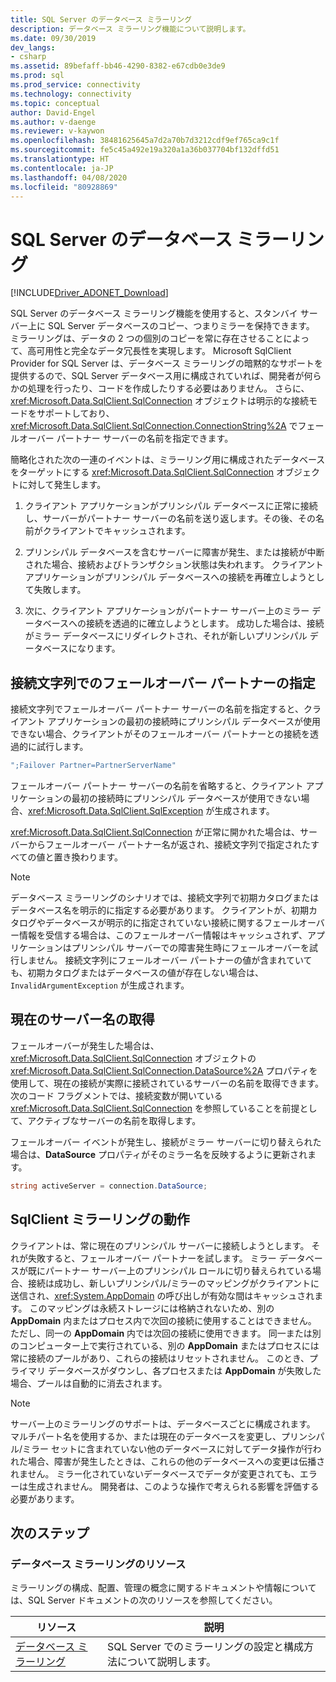 ```yaml
---
title: SQL Server のデータベース ミラーリング
description: データベース ミラーリング機能について説明します。
ms.date: 09/30/2019
dev_langs:
- csharp
ms.assetid: 89befaff-bb46-4290-8382-e67cdb0e3de9
ms.prod: sql
ms.prod_service: connectivity
ms.technology: connectivity
ms.topic: conceptual
author: David-Engel
ms.author: v-daenge
ms.reviewer: v-kaywon
ms.openlocfilehash: 38481625645a7d2a70b7d3212cdf9ef765ca9c1f
ms.sourcegitcommit: fe5c45a492e19a320a1a36b037704bf132dffd51
ms.translationtype: HT
ms.contentlocale: ja-JP
ms.lasthandoff: 04/08/2020
ms.locfileid: "80928869"
---
```

# <a name="database-mirroring-in-sql-server"></a>SQL Server のデータベース ミラーリング

[!INCLUDE[Driver_ADONET_Download](../../../includes/driver_adonet_download.md)]

SQL Server のデータベース ミラーリング機能を使用すると、スタンバイ サーバー上に SQL Server データベースのコピー、つまりミラーを保持できます。 ミラーリングは、データの 2 つの個別のコピーを常に存在させることによって、高可用性と完全なデータ冗長性を実現します。 Microsoft SqlClient Provider for SQL Server は、データベース ミラーリングの暗黙的なサポートを提供するので、SQL Server データベース用に構成されていれば、開発者が何らかの処理を行ったり、コードを作成したりする必要はありません。 さらに、<xref:Microsoft.Data.SqlClient.SqlConnection> オブジェクトは明示的な接続モードをサポートしており、<xref:Microsoft.Data.SqlClient.SqlConnection.ConnectionString%2A> でフェールオーバー パートナー サーバーの名前を指定できます。  
  
簡略化された次の一連のイベントは、ミラーリング用に構成されたデータベースをターゲットにする <xref:Microsoft.Data.SqlClient.SqlConnection> オブジェクトに対して発生します。  
  
1. クライアント アプリケーションがプリンシパル データベースに正常に接続し、サーバーがパートナー サーバーの名前を送り返します。その後、その名前がクライアントでキャッシュされます。  
  
2. プリンシパル データベースを含むサーバーに障害が発生、または接続が中断された場合、接続およびトランザクション状態は失われます。 クライアント アプリケーションがプリンシパル データベースへの接続を再確立しようとして失敗します。  
  
3. 次に、クライアント アプリケーションがパートナー サーバー上のミラー データベースへの接続を透過的に確立しようとします。 成功した場合は、接続がミラー データベースにリダイレクトされ、それが新しいプリンシパル データベースになります。  
  
## <a name="specifying-the-failover-partner-in-the-connection-string"></a>接続文字列でのフェールオーバー パートナーの指定  
接続文字列でフェールオーバー パートナー サーバーの名前を指定すると、クライアント アプリケーションの最初の接続時にプリンシパル データベースが使用できない場合、クライアントがそのフェールオーバー パートナーとの接続を透過的に試行します。  
  
```csharp
";Failover Partner=PartnerServerName"  
```  
  
フェールオーバー パートナー サーバーの名前を省略すると、クライアント アプリケーションの最初の接続時にプリンシパル データベースが使用できない場合、<xref:Microsoft.Data.SqlClient.SqlException> が生成されます。  
  
<xref:Microsoft.Data.SqlClient.SqlConnection> が正常に開かれた場合は、サーバーからフェールオーバー パートナー名が返され、接続文字列で指定されたすべての値と置き換わります。  
  
> [!NOTE]
>  データベース ミラーリングのシナリオでは、接続文字列で初期カタログまたはデータベース名を明示的に指定する必要があります。 クライアントが、初期カタログやデータベースが明示的に指定されていない接続に関するフェールオーバー情報を受信する場合は、このフェールオーバー情報はキャッシュされず、アプリケーションはプリンシパル サーバーでの障害発生時にフェールオーバーを試行しません。 接続文字列にフェールオーバー パートナーの値が含まれていても、初期カタログまたはデータベースの値が存在しない場合は、`InvalidArgumentException` が生成されます。  
  
## <a name="retrieving-the-current-server-name"></a>現在のサーバー名の取得  
フェールオーバーが発生した場合は、<xref:Microsoft.Data.SqlClient.SqlConnection> オブジェクトの <xref:Microsoft.Data.SqlClient.SqlConnection.DataSource%2A> プロパティを使用して、現在の接続が実際に接続されているサーバーの名前を取得できます。 次のコード フラグメントでは、接続変数が開いている <xref:Microsoft.Data.SqlClient.SqlConnection> を参照していることを前提として、アクティブなサーバーの名前を取得します。  
  
フェールオーバー イベントが発生し、接続がミラー サーバーに切り替えられた場合は、**DataSource** プロパティがそのミラー名を反映するように更新されます。  
  
```csharp  
string activeServer = connection.DataSource;  
```  
  
## <a name="sqlclient-mirroring-behavior"></a>SqlClient ミラーリングの動作  
クライアントは、常に現在のプリンシパル サーバーに接続しようとします。 それが失敗すると、フェールオーバー パートナーを試します。 ミラー データベースが既にパートナー サーバー上のプリンシパル ロールに切り替えられている場合、接続は成功し、新しいプリンシパル/ミラーのマッピングがクライアントに送信され、<xref:System.AppDomain> の呼び出しが有効な間はキャッシュされます。 このマッピングは永続ストレージには格納されないため、別の **AppDomain** 内またはプロセス内で次回の接続に使用することはできません。 ただし、同一の **AppDomain** 内では次回の接続に使用できます。 同一または別のコンピューター上で実行されている、別の **AppDomain** またはプロセスには常に接続のプールがあり、これらの接続はリセットされません。 このとき、プライマリ データベースがダウンし、各プロセスまたは **AppDomain** が失敗した場合、プールは自動的に消去されます。  
  
> [!NOTE]
>  サーバー上のミラーリングのサポートは、データベースごとに構成されます。 マルチパート名を使用するか、または現在のデータベースを変更し、プリンシパル/ミラー セットに含まれていない他のデータベースに対してデータ操作が行われた場合、障害が発生したときは、これらの他のデータベースへの変更は伝播されません。 ミラー化されていないデータベースでデータが変更されても、エラーは生成されません。 開発者は、このような操作で考えられる影響を評価する必要があります。  
  
## <a name="next-steps"></a>次のステップ
### <a name="database-mirroring-resources"></a>データベース ミラーリングのリソース  
ミラーリングの構成、配置、管理の概念に関するドキュメントや情報については、SQL Server ドキュメントの次のリソースを参照してください。  
  
|リソース|説明|  
|--------------|-----------------|  
|[データベース ミラーリング](../../../database-engine/database-mirroring/database-mirroring-sql-server.md)|SQL Server でのミラーリングの設定と構成方法について説明します。|  
